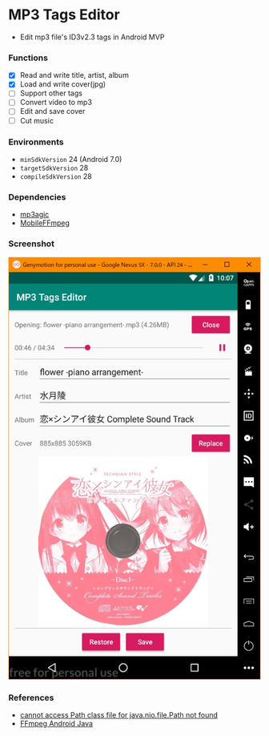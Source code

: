 # MP3 Tags Editor

+ Edit mp3 file's ID3v2.3 tags in Android MVP

### Functions

+ [x] Read and write title, artist, album
+ [x] Load and write cover(jpg)
+ [ ] Support other tags
+ [ ] Convert video to mp3
+ [ ] Edit and save cover
+ [ ] Cut music

### Environments

+ `minSdkVersion` 24 (Android 7.0)
+ `targetSdkVersion` 28
+ `compileSdkVersion` 28

### Dependencies

+ [mp3agic](https://github.com/mpatric/mp3agic)
+ [MobileFFmpeg](https://github.com/tanersener/mobile-ffmpeg)

### Screenshot
 
![Screenshot](./assets/Screenshot.jpg)

### References

+ [cannot access Path class file for java.nio.file.Path not found](https://github.com/mpatric/mp3agic/issues/141)
+ [FFmpeg Android Java](http://writingminds.github.io/ffmpeg-android-java/)